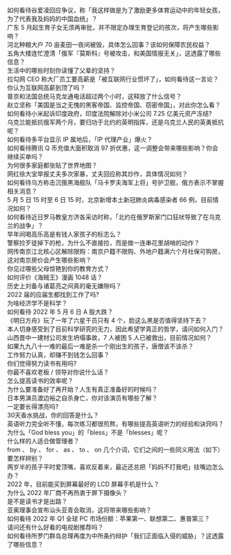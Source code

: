 如何看待谷爱凌回应争议，称「我这样做是为了激励更多体育运动中的年轻女孩，为了代表我及妈妈的中国血统」？  
广东 5 月起生育子女无须再审批，并不限定办理生育登记的孩次，将产生哪些影响？  
河北种粮大户 70 亩麦田一夜间被毁，具体怎么回事？该如何保障农民权益？  
五角大楼连忙澄清「俄军『莫斯科』号被攻击，和美国情报无关」，这透露了哪些信息？  
生活中的哪些时刻你读懂了父辈的坚持？  
拉勾网 CEO 称大厂员工要高薪是「被互联网行业惯坏了」，如何看待这一言论？你认为互联网高薪到顶了吗？  
普京和法国总统马克龙通电话超过两个小时，这释放了什么信号？  
赵立坚称「美国是当之无愧的黑客帝国、监控帝国、窃密帝国」，对此你怎么看？  
如何看待小米起诉印度政府，印度法院解除对小米公司 7.25 亿美元资产冻结?  
乌克兰能抵抗俄军两个月，要归功于北约的英明指挥，还是乌克兰人民的英勇抵抗呢？  
如何看待多平台显示 IP 属地后，「IP 代理产业」爆火？  
如何看待腾讯 Q 币充值大面积取消 97 折优惠，这一调整会带来哪些影响？你会继续买单吗？  
为何很多家庭都张贴了世界地图？  
网红徐大宝举报丈夫多次家暴，丈夫回应称其炒作，具体情况如何？  
如何看待乌方称击沉俄黑海舰队「马卡罗夫海军上将」号护卫舰，俄方表示不掌握相关消息？  
5 月 5 日 15 时至 6 日 15 时，北京新增本土新冠肺炎病毒感染者 66 例，目前情况如何？  
如何看待近日罗马教皇方济各采访时称，「北约在俄罗斯家门口狂吠导致了在乌克兰的战争」？  
早年间喝高乐高是有钱人家孩子的标志么？  
警察捡歹徒掉下的枪，为什么不直接捡，而是做一连串花里胡哨的动作？  
网传南京江北核心区解除限购：南京户籍不限购、外地户籍满六个月社保可购房，这对南京房价会产生哪些影响？  
你见过哪些父母惊艳到你的教育方式？  
如何评价《海贼王》漫画 1048 话？  
历史上刘备与诸葛亮之间真的毫无嫌隙吗？  
2022 届的应届生都找到工作了吗?  
为啥经济学不是科学？  
如何看待 2022 年 5 月 6 日 A 股大跌？  
《明日方舟》玩了一年了六星干员只有 4 个，脸这么黑是否值得坚持下去？  
本人切身感受到了目前科学研究的无力，因此希望学真正的哲学，请问如何入门？  
山西晋中一建材公司发生坍塌事故，7 人被困 5 人已被救出，目前情况如何？  
如果九九八十一难的最后一难是杀一个刚出生的孩子，唐僧该不该杀？  
工作努力认真，却赚不到钱怎么回事？  
你们觉得努力读书有用吗?  
你最不喜欢老板 / 领导对你说什么话？  
怎么提高读书的效率呢？  
为什么要准备好了再开始？人生有真正准备好的时候吗？  
日本男演员渡边裕之自杀身亡，你对该演员有哪些了解？  
一定要长得漂亮吗?  
30天香水挑战，你的回答是什么？  
英语听力完全听不懂，每次练习都很煎熬，有哪些提高英语听力的经验和诀窍吗？  
为什么「God bless you」的「bless」不是「blesses」呢？  
什么样的人适合做管理者？  
from 、 by 、 for 、 as 、 to 、 on 几个介词，它们之间的一些同义用法（如下）要怎样辨别？  
两岁半的孩子平时爱顶嘴，喜欢反着来，最近还总把「妈妈不打我吧」挂嘴边怎么办？  
2022 年，目前能买到屏幕最好的 LCD 屏幕手机是什么？  
为什么 2022 年厂商不再热衷于屏下摄像头？  
是不是读书才是出路？  
亚奥理事会宣布汕头亚青会取消，这将带来哪些影响？  
如何看待 2022 年 Q1 全球 PC 市场份额：苹果第一、联想第二、惠普第三？  
请问还有什么好看的电视剧推荐吗？  
如何看待所罗门群岛总理再度为中所条约辩护「我们正面临入侵的威胁」？这透露了哪些信息？  
